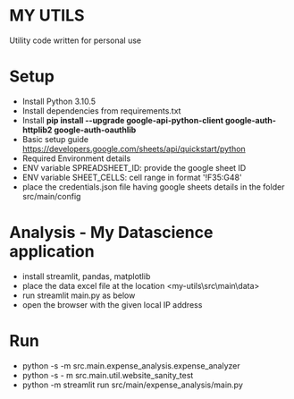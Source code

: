 # MY UTILS
Utility code written for personal use

# Setup
- Install Python 3.10.5
- Install dependencies from requirements.txt
- Install **pip install --upgrade google-api-python-client google-auth-httplib2 google-auth-oauthlib**
- Basic setup guide https://developers.google.com/sheets/api/quickstart/python
- Required Environment details
 - ENV variable SPREADSHEET_ID: provide the google sheet ID
 - ENV variable SHEET_CELLS: cell range in format '!F35:G48'
 - place the credentials.json file having google sheets details in the folder src/main/config

# Analysis - My Datascience application
- install streamlit, pandas, matplotlib
- place the data excel file at the location <my-utils\src\main\data>
- run streamlit main.py as below
- open the browser with the given local IP address

# Run
- python -s -m src.main.expense_analysis.expense_analyzer 
- python -s - m src.main.util.website_sanity_test
- python -m streamlit run src/main/expense_analysis/main.py
